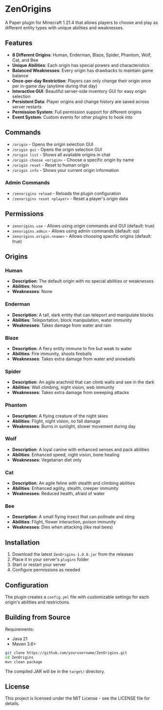 # ZenOrigins

A Paper plugin for Minecraft 1.21.4 that allows players to choose and play as different entity types with unique abilities and weaknesses.

## Features

- **8 Different Origins**: Human, Enderman, Blaze, Spider, Phantom, Wolf, Cat, and Bee
- **Unique Abilities**: Each origin has special powers and characteristics
- **Balanced Weaknesses**: Every origin has drawbacks to maintain game balance
- **Once-per-day Restriction**: Players can only change their origin once per in-game day (anytime during that day)
- **Interactive GUI**: Beautiful server-side inventory GUI for easy origin selection
- **Persistent Data**: Player origins and change history are saved across server restarts
- **Permission System**: Full permission support for different origins
- **Event System**: Custom events for other plugins to hook into

## Commands

- `/origin` - Opens the origin selection GUI
- `/origin gui` - Opens the origin selection GUI
- `/origin list` - Shows all available origins in chat
- `/origin choose <origin>` - Choose a specific origin by name
- `/origin reset` - Reset to human origin
- `/origin info` - Shows your current origin information

### Admin Commands
- `/zenorigins reload` - Reloads the plugin configuration
- `/zenorigins reset <player>` - Reset a player's origin data

## Permissions

- `zenorigins.use` - Allows using origin commands and GUI (default: true)
- `zenorigins.admin` - Allows using admin commands (default: op)
- `zenorigins.origin.<name>` - Allows choosing specific origins (default: true)

## Origins

### Human
- **Description**: The default origin with no special abilities or weaknesses
- **Abilities**: None
- **Weaknesses**: None

### Enderman
- **Description**: A tall, dark entity that can teleport and manipulate blocks
- **Abilities**: Teleportation, block manipulation, water immunity
- **Weaknesses**: Takes damage from water and rain

### Blaze
- **Description**: A fiery entity immune to fire but weak to water
- **Abilities**: Fire immunity, shoots fireballs
- **Weaknesses**: Takes extra damage from water and snowballs

### Spider
- **Description**: An agile arachnid that can climb walls and see in the dark
- **Abilities**: Wall climbing, night vision, web immunity
- **Weaknesses**: Takes extra damage from sweeping attacks

### Phantom
- **Description**: A flying creature of the night skies
- **Abilities**: Flight, night vision, no fall damage
- **Weaknesses**: Burns in sunlight, slower movement during day

### Wolf
- **Description**: A loyal canine with enhanced senses and pack abilities
- **Abilities**: Enhanced speed, night vision, bone healing
- **Weaknesses**: Vegetarian diet only

### Cat
- **Description**: An agile feline with stealth and climbing abilities
- **Abilities**: Enhanced agility, stealth, creeper immunity
- **Weaknesses**: Reduced health, afraid of water

### Bee
- **Description**: A small flying insect that can pollinate and sting
- **Abilities**: Flight, flower interaction, poison immunity
- **Weaknesses**: Dies when attacking (like real bees)

## Installation

1. Download the latest `ZenOrigins-1.0.0.jar` from the releases
2. Place it in your server's `plugins` folder
3. Start or restart your server
4. Configure permissions as needed

## Configuration

The plugin creates a `config.yml` file with customizable settings for each origin's abilities and restrictions.

## Building from Source

Requirements:
- Java 21
- Maven 3.6+

```bash
git clone https://github.com/yourusername/ZenOrigins.git
cd ZenOrigins
mvn clean package
```

The compiled JAR will be in the `target/` directory.

## License

This project is licensed under the MIT License - see the LICENSE file for details.

